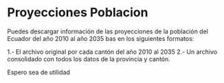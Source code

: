 # Proyecciones Poblacion
Puedes descargar información de las proyecciones de la población del Ecuador del año 2010 al año 2035 bas en los siguientes formatos:

1.- El archivo original por cada cantón del año 2010 al 2035
2.- Un archivo consolidado con todos los datos de la provincia y cantón.

Espero sea de utilidad
